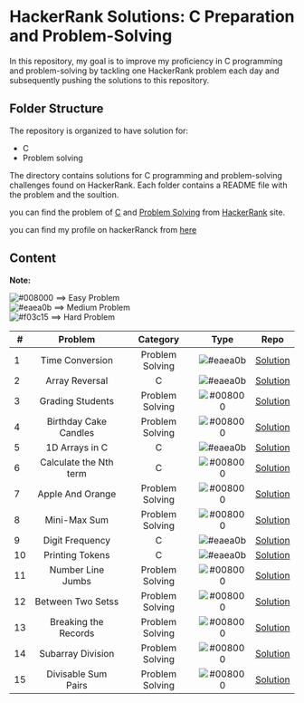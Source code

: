 # HackerRank Solutions: C Preparation and Problem-Solving

In this repository, my goal is to improve my proficiency in C programming and problem-solving by tackling one HackerRank problem each day and subsequently pushing the solutions to this repository.


## Folder Structure

The repository is organized to have solution for:

- C 
- Problem solving

The directory contains solutions for C programming and problem-solving challenges found on HackerRank.
Each folder contains a README file with the problem and the soultion.

you can find the problem of [C](https://www.hackerrank.com/domains/c?filters%5Bstatus%5D%5B%5D=unsolved&badge_type=c) and [Problem Solving](https://www.hackerrank.com/domains/algorithms?filters%5Bstatus%5D%5B%5D=unsolved&badge_type=problem-solving) from [HackerRank](https://www.hackerrank.com/dashboard) site.

you can find my profile on hackerRanck from [here](https://www.hackerrank.com/profile/mokhalifa238)

## Content


**Note:** 

![#008000](https://placehold.co/15x15/008000/008000.png) ==> Easy Problem<br/>
![#eaea0b](https://placehold.co/15x15/eaea0b/eaea0b.png) ==> Medium Problem<br/>
![#f03c15](https://placehold.co/15x15/f03c15/f03c15.png) ==> Hard Problem

|  #  | Problem                              |Category    |Type | Repo          |
|-----|:----------------------------------------:|:----------------------------------------:|:---:|:-------------:|
|  1  |        Time Conversion                 | Problem Solving |![#eaea0b](https://placehold.co/15x15/eaea0b/eaea0b.png)  | [Solution](https://github.com/Mohamed-Khalifa12/HackerRank/tree/main/Time%20Conversion)     |
|  2  |        Array Reversal     | C |![#eaea0b](https://placehold.co/15x15/eaea0b/eaea0b.png)   | [Solution](https://github.com/Mohamed-Khalifa12/HackerRank/tree/main/Array%20Reversal)|
|  3  |        Grading Students     | Problem Solving |![#008000](https://placehold.co/15x15/008000/008000.png)   | [Solution](https://github.com/Mohamed-Khalifa12/HackerRank/tree/main/Grading%20Students)|
|  4  |        Birthday Cake Candles    | Problem Solving |![#008000](https://placehold.co/15x15/008000/008000.png)   | [Solution](https://github.com/Mohamed-Khalifa12/HackerRank/tree/main/Birthday%20Cake%20Candles)|
|  5  |        1D Arrays in C    | C |![#eaea0b](https://placehold.co/15x15/eaea0b/eaea0b.png)   | [Solution](https://github.com/Mohamed-Khalifa12/HackerRank/tree/main/1D%20Arrays%20in%20C)|
|  6  |        Calculate the Nth term    | C |![#008000](https://placehold.co/15x15/008000/008000.png)   | [Solution](https://github.com/Mohamed-Khalifa12/HackerRank/tree/main/Calculate%20the%20Nth%20term)|
|  7  |        Apple And Orange    | Problem Solving |![#008000](https://placehold.co/15x15/008000/008000.png)   | [Solution](https://github.com/Mohamed-Khalifa12/HackerRank/tree/main/Apple%20And%20Orange)|
|  8  |        Mini-Max Sum    | Problem Solving |![#008000](https://placehold.co/15x15/008000/008000.png)   | [Solution](https://github.com/Mohamed-Khalifa12/HackerRank/tree/main/Mini-Max%20Sum)|
|  9  |       Digit Frequency   | C |![#eaea0b](https://placehold.co/15x15/eaea0b/eaea0b.png)   | [Solution](https://github.com/Mohamed-Khalifa12/HackerRank/tree/main/Digit%20Frequency)|
|  10  |       Printing Tokens   | C |![#eaea0b](https://placehold.co/15x15/eaea0b/eaea0b.png)   | [Solution](https://github.com/Mohamed-Khalifa12/HackerRank/tree/main/Printing%20Tokens)|
|  11  |       Number Line Jumbs   | Problem Solving |![#008000](https://placehold.co/15x15/008000/008000.png)   | [Solution](https://github.com/Mohamed-Khalifa12/HackerRank/tree/main/Number%20Line%20Jumbs)|
|  12  |      Between Two Setss   | Problem Solving |![#008000](https://placehold.co/15x15/008000/008000.png)   | [Solution](https://github.com/Mohamed-Khalifa12/HackerRank/tree/main/Between%20Two%20Sets)|
|  13  |      Breaking the Records   | Problem Solving |![#008000](https://placehold.co/15x15/008000/008000.png)   | [Solution](https://github.com/Mohamed-Khalifa12/HackerRank/tree/main/Breaking%20the%20Records)|
|  14  |      Subarray Division   | Problem Solving |![#008000](https://placehold.co/15x15/008000/008000.png)   | [Solution](https://github.com/Mohamed-Khalifa12/HackerRank/tree/main/Subarray%20Division)|
|  15  |      Divisable Sum Pairs   | Problem Solving |![#008000](https://placehold.co/15x15/008000/008000.png)   | [Solution](https://github.com/Mohamed-Khalifa12/HackerRank/tree/main/Divisable%20Sum%20Pairs)|





